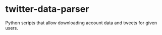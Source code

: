 # twitter-data-parser
Python scripts that allow downloading account data and tweets for given users.
